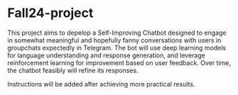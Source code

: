# Fall24-project
This project aims to depelop a Self-Improving Chatbot designed to engage in somewhat meaningful and hopefully fanny conversations with users in groupchats expectedly in Telegram. The bot will use deep learning models for language understanding and response generation, and leverage reinforcement learning for improvement based on user feedback. Over time, the chatbot feasibly will refine its responses.

Instructions will be added after achieving more practical results.

